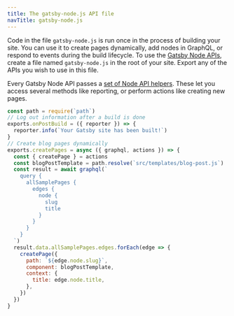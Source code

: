 ```yaml
---
title: The gatsby-node.js API file
navTitle: gatsby-node.js
---
```


Code in the file `gatsby-node.js` is run once in the process of building your site. You can use it to create pages dynamically, add nodes in GraphQL, or respond to events during the build lifecycle. To use the [Gatsby Node APIs](/docs/node-apis/), create a file named `gatsby-node.js` in the root of your site. Export any of the APIs you wish to use in this file.

Every Gatsby Node API passes a [set of Node API helpers](/docs/node-api-helpers/). These let you access several methods like reporting, or perform actions like creating new pages.

```js:title=gatsby-node.js
const path = require(`path`)
// Log out information after a build is done
exports.onPostBuild = ({ reporter }) => {
  reporter.info(`Your Gatsby site has been built!`)
}
// Create blog pages dynamically
exports.createPages = async ({ graphql, actions }) => {
  const { createPage } = actions
  const blogPostTemplate = path.resolve(`src/templates/blog-post.js`)
  const result = await graphql(`
    query {
      allSamplePages {
        edges {
          node {
            slug
            title
          }
        }
      }
    }
  `)
  result.data.allSamplePages.edges.forEach(edge => {
    createPage({
      path: `${edge.node.slug}`,
      component: blogPostTemplate,
      context: {
        title: edge.node.title,
      },
    })
  })
}
```
